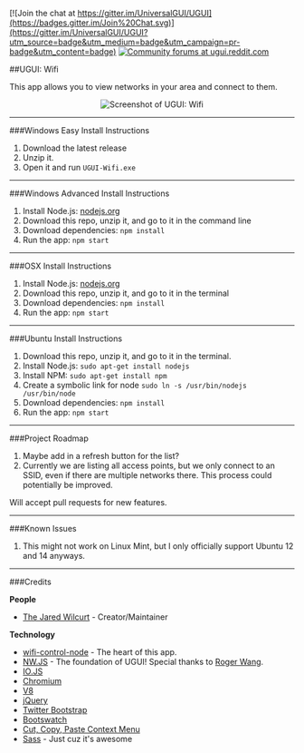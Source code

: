 [![Join the chat at https://gitter.im/UniversalGUI/UGUI](https://badges.gitter.im/Join%20Chat.svg)](https://gitter.im/UniversalGUI/UGUI?utm_source=badge&utm_medium=badge&utm_campaign=pr-badge&utm_content=badge) [![Community forums at ugui.reddit.com](http://ugui.io/_img/badge-reddit.svg)](http://reddit.com/r/UGUI)

##UGUI: Wifi

This app allows you to view networks in your area and connect to them.

<p align="center"><img src="http://i.imgur.com/1B86z7y.png" alt="Screenshot of UGUI: Wifi" /></p>

* * *

###Windows Easy Install Instructions

1. Download the latest release
2. Unzip it.
3. Open it and run `UGUI-Wifi.exe`

* * *

###Windows Advanced Install Instructions

1. Install Node.js: [nodejs.org](http://nodejs.org)
2. Download this repo, unzip it, and go to it in the command line
3. Download dependencies: `npm install`
4. Run the app: `npm start`

* * *

###OSX Install Instructions

1. Install Node.js: [nodejs.org](http://nodejs.org)
2. Download this repo, unzip it, and go to it in the terminal
3. Download dependencies: `npm install`
4. Run the app: `npm start`

* * *

###Ubuntu Install Instructions

1. Download this repo, unzip it, and go to it in the terminal.
2. Install Node.js: `sudo apt-get install nodejs`
3. Install NPM: `sudo apt-get install npm`
4. Create a symbolic link for node `sudo ln -s /usr/bin/nodejs /usr/bin/node`
5. Download dependencies: `npm install`
6. Run the app: `npm start`

* * *

###Project Roadmap

1. Maybe add in a refresh button for the list?
2. Currently we are listing all access points, but we only connect to an SSID, even if there are multiple networks there. This process could potentially be improved.

Will accept pull requests for new features.

* * *

###Known Issues

1. This might not work on Linux Mint, but I only officially support Ubuntu 12 and 14 anyways.

* * *

###Credits

**People**

* [The Jared Wilcurt](http://github.com/TheJaredWilcurt) - Creator/Maintainer

**Technology**

* [wifi-control-node](https://github.com/msolters/wifi-control-node) - The heart of this app.
* [NW.JS](http://nwjs.io) - The foundation of UGUI! Special thanks to [Roger Wang](https://github.com/rogerwang).
 * [IO.JS](http://iojs.org)
 * [Chromium](http://www.chromium.org)
 * [V8](https://code.google.com/p/v8)
* [jQuery](http://jquery.com)
* [Twitter Bootstrap](http://getbootstrap.com)
* [Bootswatch](http://bootswatch.com)
* [Cut, Copy, Paste Context Menu](https://github.com/b1rdex/nw-contextmenu)
* [Sass](http://sass-lang.com) - Just cuz it's awesome
